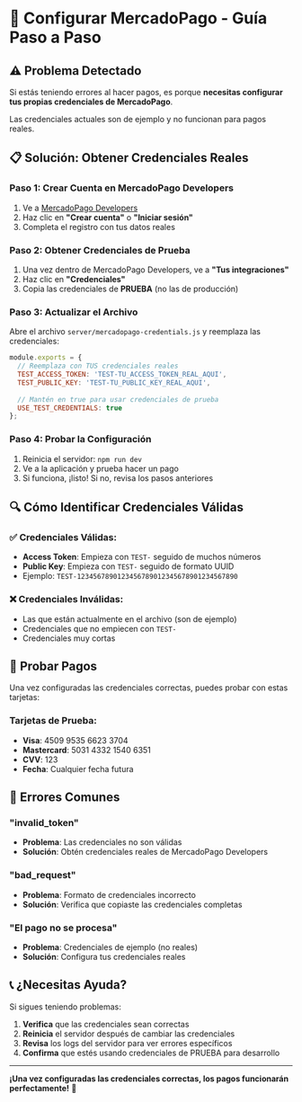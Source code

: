 # 🚀 Configurar MercadoPago - Guía Paso a Paso

## ⚠️ Problema Detectado

Si estás teniendo errores al hacer pagos, es porque **necesitas configurar tus propias credenciales de MercadoPago**.

Las credenciales actuales son de ejemplo y no funcionan para pagos reales.

## 📋 Solución: Obtener Credenciales Reales

### Paso 1: Crear Cuenta en MercadoPago Developers

1. Ve a [MercadoPago Developers](https://www.mercadopago.com.ar/developers)
2. Haz clic en **"Crear cuenta"** o **"Iniciar sesión"**
3. Completa el registro con tus datos reales

### Paso 2: Obtener Credenciales de Prueba

1. Una vez dentro de MercadoPago Developers, ve a **"Tus integraciones"**
2. Haz clic en **"Credenciales"**
3. Copia las credenciales de **PRUEBA** (no las de producción)

### Paso 3: Actualizar el Archivo

Abre el archivo `server/mercadopago-credentials.js` y reemplaza las credenciales:

```javascript
module.exports = {
  // Reemplaza con TUS credenciales reales
  TEST_ACCESS_TOKEN: 'TEST-TU_ACCESS_TOKEN_REAL_AQUI',
  TEST_PUBLIC_KEY: 'TEST-TU_PUBLIC_KEY_REAL_AQUI',
  
  // Mantén en true para usar credenciales de prueba
  USE_TEST_CREDENTIALS: true
};
```

### Paso 4: Probar la Configuración

1. Reinicia el servidor: `npm run dev`
2. Ve a la aplicación y prueba hacer un pago
3. Si funciona, ¡listo! Si no, revisa los pasos anteriores

## 🔍 Cómo Identificar Credenciales Válidas

### ✅ Credenciales Válidas:
- **Access Token**: Empieza con `TEST-` seguido de muchos números
- **Public Key**: Empieza con `TEST-` seguido de formato UUID
- Ejemplo: `TEST-1234567890123456789012345678901234567890`

### ❌ Credenciales Inválidas:
- Las que están actualmente en el archivo (son de ejemplo)
- Credenciales que no empiecen con `TEST-`
- Credenciales muy cortas

## 🧪 Probar Pagos

Una vez configuradas las credenciales correctas, puedes probar con estas tarjetas:

### Tarjetas de Prueba:
- **Visa**: 4509 9535 6623 3704
- **Mastercard**: 5031 4332 1540 6351
- **CVV**: 123
- **Fecha**: Cualquier fecha futura

## 🚨 Errores Comunes

### "invalid_token"
- **Problema**: Las credenciales no son válidas
- **Solución**: Obtén credenciales reales de MercadoPago Developers

### "bad_request"
- **Problema**: Formato de credenciales incorrecto
- **Solución**: Verifica que copiaste las credenciales completas

### "El pago no se procesa"
- **Problema**: Credenciales de ejemplo (no reales)
- **Solución**: Configura tus credenciales reales

## 📞 ¿Necesitas Ayuda?

Si sigues teniendo problemas:

1. **Verifica** que las credenciales sean correctas
2. **Reinicia** el servidor después de cambiar las credenciales
3. **Revisa** los logs del servidor para ver errores específicos
4. **Confirma** que estés usando credenciales de PRUEBA para desarrollo

---

**¡Una vez configuradas las credenciales correctas, los pagos funcionarán perfectamente!** 🎉
